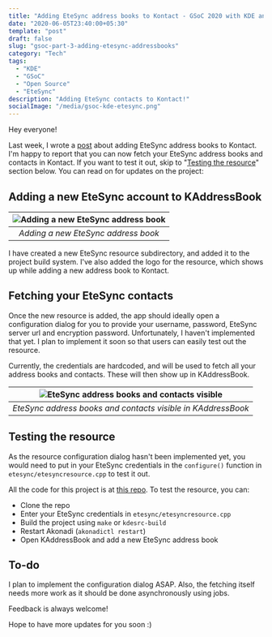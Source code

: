 ```yaml
---
title: "Adding EteSync address books to Kontact - GSoC 2020 with KDE and EteSync [Part 3]"
date: "2020-06-05T23:40:00+05:30"
template: "post"
draft: false
slug: "gsoc-part-3-adding-etesync-addressbooks"
category: "Tech"
tags:
  - "KDE"
  - "GSoC"
  - "Open Source"
  - "EteSync"
description: "Adding EteSync contacts to Kontact!"
socialImage: "/media/gsoc-kde-etesync.png"
---
```


Hey everyone!

Last week, I wrote a [post](https://thejollyblog.netlify.app/posts/KDE/gsoc-part-2-the-coding-period-starts) about adding EteSync address books to Kontact. I'm happy to report that you can now fetch your EteSync address books and contacts in Kontact. If you want to test it out, skip to "[Testing the resource](#testing-the-resource)" section below. You can read on for updates on the project:

## Adding a new EteSync account to KAddressBook

| ![Adding a new EteSync address book](/media/EteSync-resource-visible-logo.png) |
| :----------------------------------------------------------------------------: |
|                      _Adding a new EteSync address book_                       |

I have created a new EteSync resource subdirectory, and added it to the project build system. I've also added the logo for the resource, which shows up while adding a new address book to Kontact.

## Fetching your EteSync contacts

Once the new resource is added, the app should ideally open a configuration dialog for you to provide your username, password, EteSync server url and encryption password. Unfortunately, I haven't implemented that yet. I plan to implement it soon so that users can easily test out the resource.

Currently, the credentials are hardcoded, and will be used to fetch all your address books and contacts. These will then show up in KAddressBook.

| ![EteSync address books and contacts visible](/media/EteSync-addressbook-and-contacts-visible.png) |
| :------------------------------------------------------------------------------------------------: |
|                    _EteSync address books and contacts visible in KAddressBook_                    |

## Testing the resource

As the resource configuration dialog hasn't been implemented yet, you would need to put in your EteSync credentials in the `configure()` function in `etesync/etesyncresource.cpp` to test it out.

All the code for this project is at [this repo](https://invent.kde.org/sjolly/kdepim-runtime/-/tree/etesyncResource). To test the resource, you can:

- Clone the repo
- Enter your EteSync credentials in `etesync/etesyncresource.cpp`
- Build the project using `make` or `kdesrc-build`
- Restart Akonadi (`akonadictl restart`)
- Open KAddressBook and add a new EteSync address book

## To-do

I plan to implement the configuration dialog ASAP. Also, the fetching itself needs more work as it should be done asynchronously using jobs.

Feedback is always welcome!

Hope to have more updates for you soon :)
